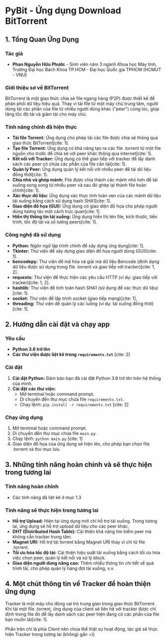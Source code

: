 # PyBit - Ứng dụng Download BitTorrent

## 1. Tổng Quan Ứng Dụng

### Tác giả

* **Phan Nguyễn Hữu Phước** - Sinh viên năm 3 ngành Khoa học Máy tính, Trường Đại học Bách Khoa TP.HCM - Đại học Quốc gia TPHCM (HCMUT - VNU)

### Giới thiệu sơ về BitTorrent

BitTorrent là một giao thức chia sẻ file ngang hàng (P2P) được thiết kế để phân phối dữ liệu hiệu quả. Thay vì tải file từ một máy chủ trung tâm, người dùng tải các phần của file từ nhiều người dùng khác ("peer") cùng lúc, giúp tăng tốc độ tải và giảm tải cho máy chủ.

### Tính năng chính đã hiện thực

* **Tải file Torrent:** Ứng dụng cho phép tải các file được chia sẻ thông qua giao thức BitTorrent[cite: 1].
* **Tạo file Torrent:** Ứng dụng có khả năng tạo ra các file .torrent từ một file nguồn cho trước để chia sẻ với peer khác thông qua internet[cite: 1].
* **Kết nối với Tracker:** Ứng dụng có thể giao tiếp với tracker để lấy danh sách các peer có chứa các phần của file cần tải[cite: 1].
* **Quản lý Peer:** Ứng dụng quản lý kết nối với nhiều peer để tải dữ liệu đồng thời[cite: 1].
* **Chia nhỏ và ghép mảnh:** File được chia thành các mảnh nhỏ hơn để tải xuống song song từ nhiều peer và sau đó ghép lại thành file hoàn chỉnh[cite: 1].
* **Xác thực dữ liệu:** Ứng dụng xác thực tính toàn vẹn của các mảnh dữ liệu tải xuống bằng cách sử dụng hash SHA1[cite: 1].
* **Giao diện đồ họa (GUI):** Ứng dụng có giao diện đồ họa cho phép người dùng tương tác một cách trực quan[cite: 1].
* **Hiển thị thông tin tải xuống:** Ứng dụng hiển thị tên file, kích thước, tiến trình, tốc độ tải và số lượng peers[cite: 1].

### Công nghệ đã sử dụng

* **Python:** Ngôn ngữ lập trình chính để xây dựng ứng dụng[cite: 1].
* **Tkinter:** Thư viện để xây dựng giao diện đồ họa người dùng (GUI)[cite: 1].
* **bencodepy:** Thư viện để mã hóa và giải mã dữ liệu Bencode (định dạng dữ liệu được sử dụng trong file .torrent và giao tiếp với tracker)[cite: 1, 2].
* **requests:** Thư viện để thực hiện các yêu cầu HTTP (ví dụ: giao tiếp với tracker)[cite: 1, 2].
* **hashlib:** Thư viện để tính toán hash SHA1 (sử dụng để xác thực dữ liệu)[cite: 1].
* **socket:** Thư viện để lập trình socket (giao tiếp mạng)[cite: 1].
* **threading:** Thư viện để quản lý các luồng (ví dụ: tải xuống đồng thời)[cite: 1].

## 2. Hướng dẫn cài đặt và chạy app

### Yêu cầu

* **Python 3.6 trở lên**
* **Các thư viện được liệt kê trong `requirements.txt`** [cite: 2]

### Cài đặt

1.  **Cài đặt Python:** Đảm bảo bạn đã cài đặt Python 3.6 trở lên trên hệ thống của mình.
2.  **Cài đặt các thư viện:**
    * Mở terminal hoặc command prompt.
    * Di chuyển đến thư mục chứa file `requirements.txt`.
    * Chạy lệnh: `pip install -r requirements.txt` [cite: 2]

### Chạy ứng dụng

1.  Mở terminal hoặc command prompt.
2.  Di chuyển đến thư mục chứa file `main.py`.
3.  Chạy lệnh: `python main.py` [cite: 1]
4.  Giao diện đồ họa của ứng dụng sẽ hiện lên, cho phép bạn chọn file .torrent và thư mục lưu.

## 3. Những tính năng hoàn chỉnh và sẽ thực hiện trong tương lai

### Tính năng hoàn chỉnh

* Các tính năng đã liệt kê ở mục 1.3

### Tính năng sẽ thực hiện trong tương lai

* **Hỗ trợ Upload:** Hiện tại ứng dụng mới chỉ hỗ trợ tải xuống. Trong tương lai, ứng dụng sẽ hỗ trợ upload dữ liệu cho các peer khác.
* **DHT (Distributed Hash Table):** Cải thiện khả năng tìm kiếm peer mà không cần tracker trung tâm.
* **Magnet URI:** Hỗ trợ tải torrent bằng Magnet URI thay vì chỉ từ file .torrent.
* **Tối ưu hóa tốc độ tải:** Cải thiện hiệu suất tải xuống bằng cách tối ưu hóa việc chọn peer, quản lý kết nối và xử lý block.
* **Giao diện người dùng nâng cao:** Thêm nhiều thông tin chi tiết về quá trình tải, cho phép quản lý hàng đợi tải xuống, v.v.

## 4. Một chút thông tin về Tracker để hoàn thiện ứng dụng

Tracker là một máy chủ đóng vai trò trung gian trong giao thức BitTorrent. Khi tải một file .torrent, ứng dụng của client sẽ liên hệ với tracker được chỉ định trong file đó để lấy danh sách các peer hiện đang có các phần của file bạn muốn tải[cite: 1].

Phần trên chỉ là phía Client nên chưa thể thật sự hoạt động, tác giả sẽ thực hiện Tracker trong tương lai (không) gần =))

